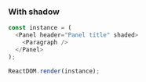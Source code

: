 ### With shadow

<!--start-code-->

```js
const instance = (
  <Panel header="Panel title" shaded>
    <Paragraph />
  </Panel>
);

ReactDOM.render(instance);
```

<!--end-code-->
